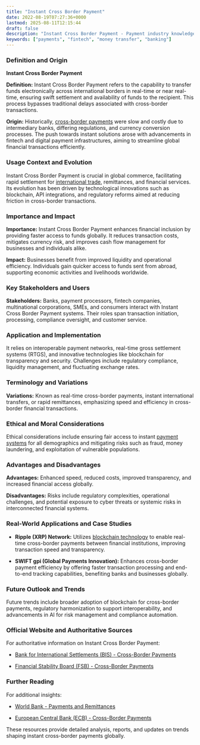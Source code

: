 ```yaml
---
title: "Instant Cross Border Payment"
date: 2022-08-19T07:27:36+0000
lastmod: 2025-08-11T12:15:44
draft: false
description: "Instant Cross Border Payment - Payment industry knowledge and insights"
keywords: ["payments", "fintech", "money transfer", "banking"]
---
```


### Definition and Origin

**Instant Cross Border Payment**

**Definition:** Instant Cross Border Payment refers to the capability to transfer funds electronically across international borders in real-time or near real-time, ensuring swift settlement and availability of funds to the recipient. This process bypasses traditional delays associated with cross-border transactions.

**Origin:** Historically, [cross-border payments](https://faisalkhanllc.xyz/resources/payments-wiki/c/cross-border-payments-2/) were slow and costly due to intermediary banks, differing regulations, and currency conversion processes. The push towards instant solutions arose with advancements in fintech and digital payment infrastructures, aiming to streamline global financial transactions efficiently.

### Usage Context and Evolution

Instant Cross Border Payment is crucial in global commerce, facilitating rapid settlement for [international trade](https://faisalkhan.com/learn/payments-wiki/international-trade/), remittances, and financial services. Its evolution has been driven by technological innovations such as blockchain, API integrations, and regulatory reforms aimed at reducing friction in cross-border transactions.

### Importance and Impact

**Importance:** Instant Cross Border Payment enhances financial inclusion by providing faster access to funds globally. It reduces transaction costs, mitigates currency risk, and improves cash flow management for businesses and individuals alike.

**Impact:** Businesses benefit from improved liquidity and operational efficiency. Individuals gain quicker access to funds sent from abroad, supporting economic activities and livelihoods worldwide.

### Key Stakeholders and Users

**Stakeholders:** Banks, payment processors, fintech companies, multinational corporations, SMEs, and consumers interact with Instant Cross Border Payment systems. Their roles span transaction initiation, processing, compliance oversight, and customer service.

### Application and Implementation

It relies on interoperable payment networks, real-time gross settlement systems (RTGS), and innovative technologies like blockchain for transparency and security. Challenges include regulatory compliance, liquidity management, and fluctuating exchange rates.

### Terminology and Variations

**Variations:** Known as real-time cross-border payments, instant international transfers, or rapid remittances, emphasizing speed and efficiency in cross-border financial transactions.

### Ethical and Moral Considerations

Ethical considerations include ensuring fair access to instant [payment systems](https://faisalkhan.com/2024/07/08/understanding-modern-payment-systems/) for all demographics and mitigating risks such as fraud, money laundering, and exploitation of vulnerable populations.

### Advantages and Disadvantages

**Advantages:** Enhanced speed, reduced costs, improved transparency, and increased financial access globally.

**Disadvantages:** Risks include regulatory complexities, operational challenges, and potential exposure to cyber threats or systemic risks in interconnected financial systems.

### Real-World Applications and Case Studies

- **Ripple (XRP) Network:** Utilizes [blockchain technology](https://faisalkhanllc.xyz/resources/payments-wiki/b/blockchain/blockchain-technology/) to enable real-time cross-border payments between financial institutions, improving transaction speed and transparency.

- **SWIFT gpi (Global Payments Innovation):** Enhances cross-border payment efficiency by offering faster transaction processing and end-to-end tracking capabilities, benefiting banks and businesses globally.

### Future Outlook and Trends

Future trends include broader adoption of blockchain for cross-border payments, regulatory harmonization to support interoperability, and advancements in AI for risk management and compliance automation.

### Official Website and Authoritative Sources

For authoritative information on Instant Cross Border Payment:

- [Bank for International Settlements (BIS) - Cross-Border Payments](https://www.bis.org)

- [Financial Stability Board (FSB) - Cross-Border Payments](https://www.fsb.org)

### Further Reading

For additional insights:

- [World Bank - Payments and Remittances](https://www.worldbank.org)

- [European Central Bank (ECB) - Cross-Border Payments](https://www.ecb.europa.eu)

These resources provide detailed analysis, reports, and updates on trends shaping instant cross-border payments globally.